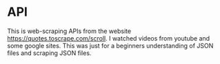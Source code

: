 # API
This is web-scraping APIs from the website https://quotes.toscrape.com/scroll.
I watched videos from youtube and some google sites.
This was just for a beginners understanding of JSON files and scraping JSON files.
